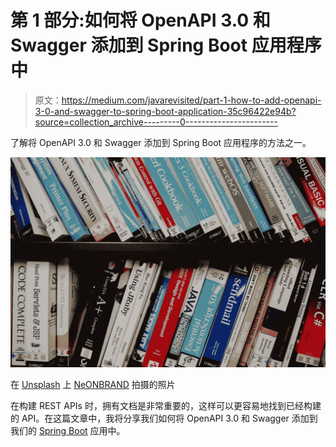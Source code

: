 # 第 1 部分:如何将 OpenAPI 3.0 和 Swagger 添加到 Spring Boot 应用程序中

> 原文：<https://medium.com/javarevisited/part-1-how-to-add-openapi-3-0-and-swagger-to-spring-boot-application-35c96422e94b?source=collection_archive---------0----------------------->

了解将 OpenAPI 3.0 和 Swagger 添加到 Spring Boot 应用程序的方法之一。

![](img/45149ef1143cbe67bb3e9816e2b79e93.png)

在 [Unsplash](https://unsplash.com/s/photos/java?utm_source=unsplash&utm_medium=referral&utm_content=creditCopyText) 上 [NeONBRAND](https://unsplash.com/@neonbrand?utm_source=unsplash&utm_medium=referral&utm_content=creditCopyText) 拍摄的照片

在构建 REST APIs 时，拥有文档是非常重要的，这样可以更容易地找到已经构建的 API。在这篇文章中，我将分享我们如何将 OpenAPI 3.0 和 Swagger 添加到我们的 [Spring Boot](/javarevisited/10-free-spring-boot-tutorials-and-courses-for-java-developers-53dfe084587e) 应用中。